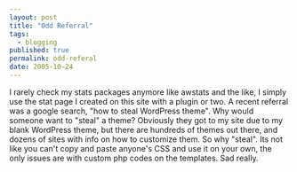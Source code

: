```yaml
---
layout: post
title: "Odd Referral"
tags:
  - blogging
published: true
permalink: odd-referal
date: 2005-10-24
---
```


I rarely check my stats packages anymore like awstats and the like, I simply use the stat page I created on this site with a plugin or two.  A recent referral was a google search, "how to steal WordPress theme".  Why would someone want to "steal" a theme?  Obviously they got to my site due to my blank WordPress theme, but there are hundreds of themes out there, and dozens of sites with info on how to customize them.  So why "steal".  Its not like you can't copy and paste anyone's CSS and use it on your own, the only issues are with custom php codes on the templates.  Sad really.
